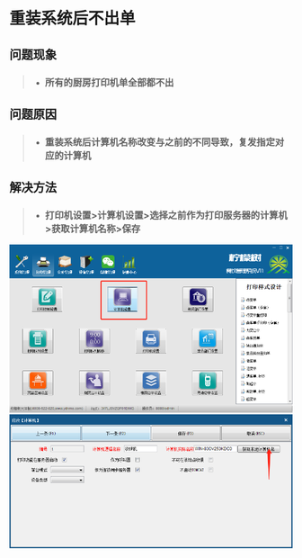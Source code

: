 # 重装系统后不出单

## 问题现象

> - ### 所有的厨房打印机单全部都不出

## 问题原因

> - ### 重装系统后计算机名称改变与之前的不同导致，复发指定对应的计算机

## 解决方法

> - ### 打印机设置>计算机设置>选择之前作为打印服务器的计算机>获取计算机名称>保存
![](images/1.2.1.jpg)
![](images/1.2.2.jpg)
